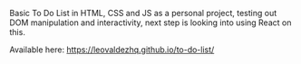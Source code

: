 Basic To Do List in HTML, CSS and JS as a personal project, testing out DOM manipulation and interactivity, next step is looking into using React on this.

Available here: https://leovaldezhq.github.io/to-do-list/
